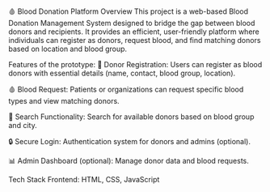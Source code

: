 🩸 Blood Donation Platform
Overview
This project is a web-based Blood Donation Management System designed to bridge the gap between blood donors and recipients. 
It provides an efficient, user-friendly platform where individuals can register as donors, request blood, and find matching donors based on location and blood group.

Features of the prototype:
🔴 Donor Registration: Users can register as blood donors with essential details (name, contact, blood group, location).

🩸 Blood Request: Patients or organizations can request specific blood types and view matching donors.

📍 Search Functionality: Search for available donors based on blood group and city.

🔒 Secure Login: Authentication system for donors and admins (optional).

📊 Admin Dashboard (optional): Manage donor data and blood requests.

Tech Stack
Frontend: HTML, CSS, JavaScript


